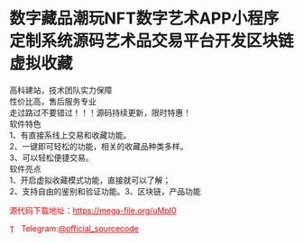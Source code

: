 # 数字藏品潮玩NFT数字艺术APP小程序定制系统源码艺术品交易平台开发区块链虚拟收藏

高科建站，技术团队实力保障<br>性价比高，售后服务专业<br>走过路过不要错过！！！源码持续更新，限时特惠！<br>软件特色<br>1、有直接系线上交易和收藏功能。<br>2、一键即可轻松的功能，相关的收藏品种类多样。<br>3、可以轻松便捷交易。<br>软件亮点<br>1、开启虚拟收藏模式功能，直接就可以了解；<br>2、支持自由的鉴别和验证功能。3、区块链，产品功能<br>


<p style="color: red;">源代码下载地址：<a href="https://mega-file.org/uMpI0" style="color: red;">https://mega-file.org/uMpI0</a></p><p style="color: red;"><img src="https://cdn-icons-png.flaticon.com/512/2111/2111646.png" alt="Telegram Icon" style="width: 16px; vertical-align: middle; margin-right: 5px;">Telegram:<a href="https://t.me/official_sourcecode" style="color: red;">@official_sourcecode</a></p>